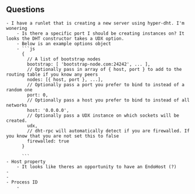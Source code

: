 ## Questions
	- I have a runlet that is creating a new server using hyper-dht. I'm wonering
		- Is there a specific port I should be creating instances on? It looks the DHT constructor takes a UDX option.
		- Below is an example options object
		- ```js
		  {
		    // A list of bootstrap nodes
		    bootstrap: [ 'bootstrap-node.com:24242', ... ],
		    // Optionally pass in array of { host, port } to add to the routing table if you know any peers
		    nodes: [{ host, port }, ...],
		    // Optionally pass a port you prefer to bind to instead of a random one
		    port: 0,
		    // Optionally pass a host you prefer to bind to instead of all networks
		    host: '0.0.0.0',
		    // Optionally pass a UDX instance on which sockets will be created.
		    udx,
		    // dht-rpc will automatically detect if you are firewalled. If you know that you are not set this to false
		    firewalled: true
		  }
		  
		  ```
	- Host property
		- It looks like theres an opportunity to have an EndoHost (?)
	-
	-
	- Process ID
		-